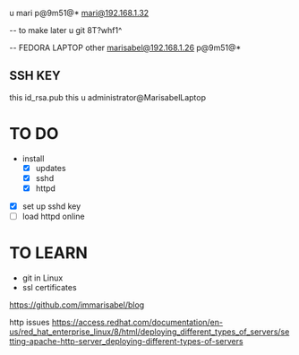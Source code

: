 u	mari
	p@9m51@*
	mari@192.168.1.32	

-- to make later
u	git
	8T?whf1^

-- FEDORA LAPTOP
	other 
	marisabel@192.168.1.26
	p@9m51@*


## SSH KEY

this	id_rsa.pub
this u	administrator@MarisabelLaptop


# TO DO
- install
	- [x]  updates 
	- [x] sshd
	- [x] httpd
- [x] set up sshd key 
- [ ] load httpd online

# TO LEARN

- git in Linux
- ssl certificates


https://github.com/immarisabel/blog




http issues
https://access.redhat.com/documentation/en-us/red_hat_enterprise_linux/8/html/deploying_different_types_of_servers/setting-apache-http-server_deploying-different-types-of-servers


